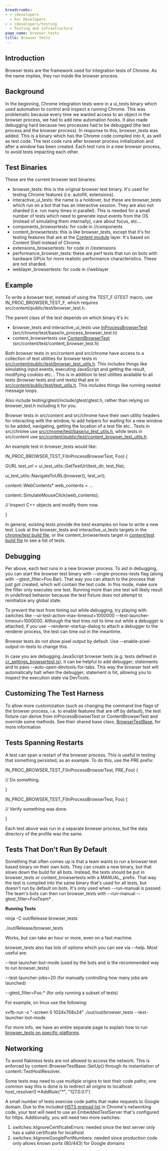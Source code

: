 ```yaml
---
breadcrumbs:
- - /developers
  - For Developers
- - /developers/testing
  - Testing and infrastructure
page_name: browser-tests
title: Browser Tests
---
```


## Introduction

Browser tests are the framework used for integration tests of Chrome. As the
name implies, they run inside the browser process.

## Background

In the beginning, Chrome integration tests were in a ui_tests binary which used
automation to control and inspect a running Chrome. This was problematic because
every time we wanted access to an object in the browser process, we had to add
new automation hooks. It also made debugging hard because two processes had to
be debugged (the test process and the browser process). In response to this,
browser_tests was added. This is a binary which has the Chrome code compiled
into it, as well as test code. The test code runs after browser process
initialization and after a window has been created. Each test runs in a new
browser process, to avoid tests impacting each other.

## Test Binaries

These are the current browser test binaries:

*   browser_tests: this is the original browser test binary. It's used
            for testing Chrome features (i.e. autofill, extensions).
*   interactive_ui_tests: the name is a holdover, but these are
            browser_tests which run on a bot that has an interactive session.
            They are also not sharded (i.e. run many times in parallel). This is
            needed for a small number of tests which need to generate input
            events from the OS (instead of simulating them internally), care
            about focus, etc...
*   components_browsertests: for code in //components
*   content_browsertests: this is like browser_tests, except that it's
            for testing features that are at the [Content
            module](/developers/content-module) layer. It's based on Content
            Shell instead of Chrome.
*   extensions_browsertests: for code in //extensions
*   performance_browser_tests: these are perf tests that run on bots
            with hardware GPUs for more realistic performance characteristics.
            These are not sharded.
*   weblayer_browsertests: for code in //weblayer

## Example

To write a browser test, instead of using the TEST_F GTEST macro, use
IN_PROC_BROWSER_TEST_F, which requires src/content/public/test/browser_test.h.

The parent class of the test depends on which binary it's in:

*   browser_tests and interactive_ui_tests use
            [InProcessBrowserTest](http://src.chromium.org/viewvc/chrome/trunk/src/chrome/test/base/in_process_browser_test.h?revision=HEAD&view=markup)
            (src/chrome/test/base/in_process_browser_test.h)
*   content_browsertests use
            [ContentBrowserTest](http://src.chromium.org/viewvc/chrome/trunk/src/content/test/content_browser_test.h?view=markup)
            (src/content/test/content_browser_test.h)

Both browser tests in src/content and src/chrome have access to a collection of
test utilities for browser tests in
[src/content/public/test/browser_test_utils.h](https://cs.chromium.org/chromium/src/content/public/test/browser_test_utils.h).
This includes things like simulating input events, executing JavaScript and
getting the result, modifying cookies etc... This is in addition to test
utilities available to all tests (browser tests and unit tests) that are in
[src/content/public/test/test_utils.h](https://cs.chromium.org/chromium/src/content/public/test/test_utils.h).
This includes things like running nested message loops.

Also include testing/gtest/include/gtest/gtest.h, rather than relying on
browser_test.h including it for you.

Browser tests in src/content and src/chrome have their own utility headers for
interacting with the window, to add helpers for waiting for a new window to be
added, navigating, getting the location of a test file etc.. Tests in src/chrome
use
[src/chrome/test/base/ui_test_utils.h](https://cs.chromium.org/chromium/src/chrome/test/base/ui_test_utils.h),
while tests in src/content use
[src/content/public/test/content_browser_test_utils.h](https://cs.chromium.org/chromium/src/content/public/test/content_browser_test_utils.h).

An example test in browser_tests would like:

IN_PROC_BROWSER_TEST_F(InProcessBrowserTest, Foo) {

GURL test_url = ui_test_utils::GetTestUrl(test_dir, test_file);

ui_test_utils::NavigateToURL(browser(), test_url);

content::WebContents\* web_contents = ...

content::SimulateMouseClick(web_contents);

// Inspect C++ objects and modify them now.

}

In general, existing tests provide the best examples on how to write a new test.
Look at the browser_tests and interactive_ui_tests targets in the [chrome/test
build
file](https://chromium.googlesource.com/chromium/src/+/HEAD/chrome/test/BUILD.gn),
or the content_browsertests target in [content/test build
file](https://chromium.googlesource.com/chromium/src/+/HEAD/content/test/BUILD.gn)
to see a list of tests.

## Debugging

Per above, each test runs in a new browser process. To aid in debugging, you can
start the browser test binary with --single-process-tests flag (along with
--gtest_filter=Foo.Bar). That way you can attach to the process that just got
created, which will contain the test code. In this mode, make sure the filter
only executes one test. Running more than one test will likely result in
undefined behavior because the test fixture does not attempt to reinitialize any
global state.

To prevent the test from timing out while debugging, try playing with switches
like --ui-test-action-max-timeout=1000000 --test-launcher-timeout=1000000.
Although the test tries not to time out while a debugger is attached, if you use
--renderer-startup-dialog to attach a debugger to the renderer process, the test
can time out in the meantime.

Browser tests do not show pixel output by default. Use
--enable-pixel-output-in-tests to change this.

In case you are debugging JavaScript browser tests (e.g. tests defined in
[cr_settings_browsertest.js](https://source.chromium.org/chromium/chromium/src/+/HEAD:chrome/test/data/webui/settings/cr_settings_browsertest.js)),
it can be helpful to add debugger; statements and to pass
--auto-open-devtools-for-tabs. This way the browser test will automatically halt
when the debugger; statement is hit, allowing you to inspect the execution state
via DevTools.

## Customizing The Test Harness

To allow more customization (such as changing the command line flags of the
browser process, i.e. to enable features that are off by default), the test
fixture can derive from InProcessBrowserTest or ContentBrowserTest and override
some methods. See their shared base class,
[BrowserTestBase](https://chromium.googlesource.com/chromium/src/+/HEAD/content/public/test/browser_test_base.h),
for more information

## Tests Spanning Restarts

A test can span a restart of the browser process. This is useful in testing that
something persisted, as an example. To do this, use the PRE prefix:

IN_PROC_BROWSER_TEST_F(InProcessBrowserTest, PRE_Foo) {

// Do something.

}

IN_PROC_BROWSER_TEST_F(InProcessBrowserTest, Foo) {

// Verify something was done.

}

Each test above was run in a separate browser process, but the data directory of
the profile was the same.

## Tests That Don't Run By Default

Something that often comes up is that a team wants to run a browser test based
binary on their own bots. They can create a new binary, but that slows down the
build for all bots. Instead, the tests should be put in browser_tests or
content_browsertests with a MANUAL_ prefix. That way the test is compiled into
the same binary that's used for all tests, but doesn't run by default on bots.
It's only used when --run-manual is passed. The team's bots can then run
browser_tests with --run-manual --gtest_filter=FooTeam\* .

**Running Tests**

ninja -C out/Release browser_tests

./out/Release/browser_tests

Works, but can take an hour or more, even on a fast machine.

browser_tests also has lots of options which you can see via --help. Most useful
are:

--test-launcher-bot-mode (used by the bots and is the recommended way to run
browser_tests)

--test-launcher-jobs=20 (for manually controlling how many jobs are launched)

--gtest_filter=Foo.\* (for only running a subset of tests)

For example, on linux use the following:

xvfb-run -s "-screen 0 1024x768x24" ./out/out/browser_tests
--test-launcher-bot-mode

For more info, we have an entire separate page to explain how to run
[browser_tests on specific
platforms](http://www.chromium.org/developers/testing/running-tests#TOC-Running-basic-tests).

## Networking

To avoid flakiness tests are not allowed to access the network. This is enforced
by content::BrowserTestBase::SetUp() through its instantiation of
content::TestHostResolver.

Some tests may need to use multiple origins to test their code paths; one common
way this is done is to redirect all origins to localhost:
host_resolver()-&gt;AddRule("\*", "127.0.0.1")

A small number of tests exercise code paths that make requests to Google domain.
Due to the included [HSTS preload list](https://hstspreload.org/) in Chrome's
networking code, your test will need to use an EmbeddedTestServer that's
configured for https. Additionally, you will need two more switches:

1.  switches::kIgnoreCertificateErrors: needed since the test server
            only has a valid certificate for localhost
2.  switches::kIgnoreGooglePortNumbers: needed since production code
            only allows known ports (80/443) for Google domains